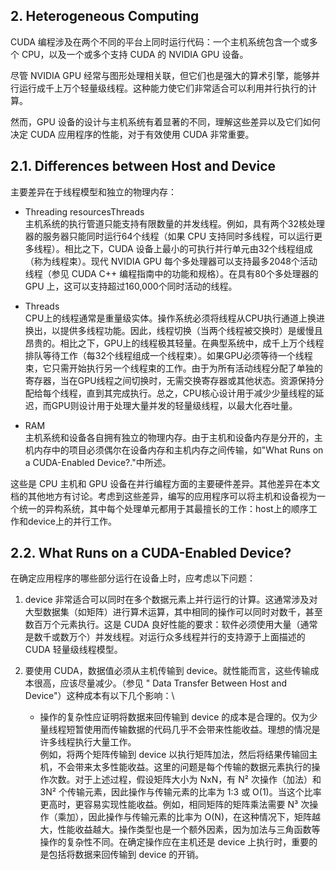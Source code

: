 ## 2. Heterogeneous Computing
CUDA 编程涉及在两个不同的平台上同时运行代码：一个主机系统包含一个或多个 CPU，以及一个或多个支持 CUDA 的 NVIDIA GPU 设备。

尽管 NVIDIA GPU 经常与图形处理相关联，但它们也是强大的算术引擎，能够并行运行成千上万个轻量级线程。这种能力使它们非常适合可以利用并行执行的计算。

然而，GPU 设备的设计与主机系统有着显著的不同，理解这些差异以及它们如何决定 CUDA 应用程序的性能，对于有效使用 CUDA 非常重要。

## 2.1. Differences between Host and Device
主要差异在于线程模型和独立的物理内存：
* Threading resourcesThreads \
    主机系统的执行管道只能支持有限数量的并发线程。例如，具有两个32核处理器的服务器只能同时运行64个线程（如果 CPU 支持同时多线程，可以运行更多线程）。相比之下，CUDA 设备上最小的可执行并行单元由32个线程组成（称为线程束）。现代 NVIDIA GPU 每个多处理器可以支持最多2048个活动线程（参见 CUDA C++ 编程指南中的功能和规格）。在具有80个多处理器的 GPU 上，这可以支持超过160,000个同时活动的线程。

* Threads \
    CPU上的线程通常是重量级实体。操作系统必须将线程从CPU执行通道上换进换出，以提供多线程功能。因此，线程切换（当两个线程被交换时）是缓慢且昂贵的。相比之下，GPU上的线程极其轻量。在典型系统中，成千上万个线程排队等待工作（每32个线程组成一个线程束）。如果GPU必须等待一个线程束，它只需开始执行另一个线程束的工作。由于为所有活动线程分配了单独的寄存器，当在GPU线程之间切换时，无需交换寄存器或其他状态。资源保持分配给每个线程，直到其完成执行。总之，CPU核心设计用于减少少量线程的延迟，而GPU则设计用于处理大量并发的轻量级线程，以最大化吞吐量。

* RAM \
    主机系统和设备各自拥有独立的物理内存。由于主机和设备内存是分开的，主机内存中的项目必须偶尔在设备内存和主机内存之间传输，如"What Runs on a CUDA-Enabled Device?."中所述。

这些是 CPU 主机和 GPU 设备在并行编程方面的主要硬件差异。其他差异在本文档的其他地方有讨论。考虑到这些差异，编写的应用程序可以将主机和设备视为一个统一的异构系统，其中每个处理单元都用于其最擅长的工作：host上的顺序工作和device上的并行工作。

## 2.2. What Runs on a CUDA-Enabled Device?
在确定应用程序的哪些部分运行在设备上时，应考虑以下问题：
1. device 非常适合可以同时在多个数据元素上并行运行的计算。这通常涉及对大型数据集（如矩阵）进行算术运算，其中相同的操作可以同时对数千，甚至数百万个元素执行。这是 CUDA 良好性能的要求：软件必须使用大量（通常是数千或数万个）并发线程。对运行众多线程并行的支持源于上面描述的 CUDA 轻量级线程模型。

2. 要使用 CUDA，数据值必须从主机传输到 device。就性能而言，这些传输成本很高，应该尽量减少。（参见 " Data Transfer Between Host and Device"）这种成本有以下几个影响：\
    * 操作的复杂性应证明将数据来回传输到 device 的成本是合理的。仅为少量线程短暂使用而传输数据的代码几乎不会带来性能收益。理想的情况是许多线程执行大量工作。\
    例如，将两个矩阵传输到 device 以执行矩阵加法，然后将结果传输回主机，不会带来太多性能收益。这里的问题是每个传输的数据元素执行的操作次数。对于上述过程，假设矩阵大小为 NxN，有 N² 次操作（加法）和 3N² 个传输元素，因此操作与传输元素的比率为 1:3 或 O(1)。当这个比率更高时，更容易实现性能收益。例如，相同矩阵的矩阵乘法需要 N³ 次操作（乘加），因此操作与传输元素的比率为 O(N)，在这种情况下，矩阵越大，性能收益越大。操作类型也是一个额外因素，因为加法与三角函数等操作的复杂性不同。在确定操作应在主机还是 device 上执行时，重要的是包括将数据来回传输到 device 的开销。